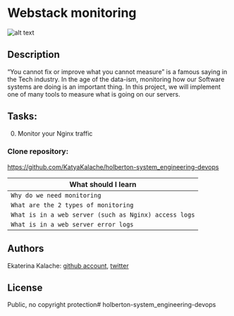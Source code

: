 # Webstack monitoring
![alt text](http://i.imgur.com/ktCXnhE.jpg)
## Description
“You cannot fix or improve what you cannot measure” is a famous saying in the Tech industry. In the age of the data-ism, monitoring how our Software systems are doing is an important thing. In this project, we will implement one of many tools to measure what is going on our servers.
## Tasks:
0. Monitor your Nginx traffic

### __Clone repository:__

https://github.com/KatyaKalache/holberton-system_engineering-devops

|What should I learn  |
| ---------------- |
|    `Why do we need monitoring`   |
|    `What are the 2 types of monitoring`    |
|    `What is in a web server (such as Nginx) access logs` |
|    `What is in a web server error logs` |

## Authors

Ekaterina Kalache: [github account](https://github.com/KatyaKalache), [twitter](https://twitter.com/KatyaKalache)

## License
Public, no copyright protection# holberton-system_engineering-devops

